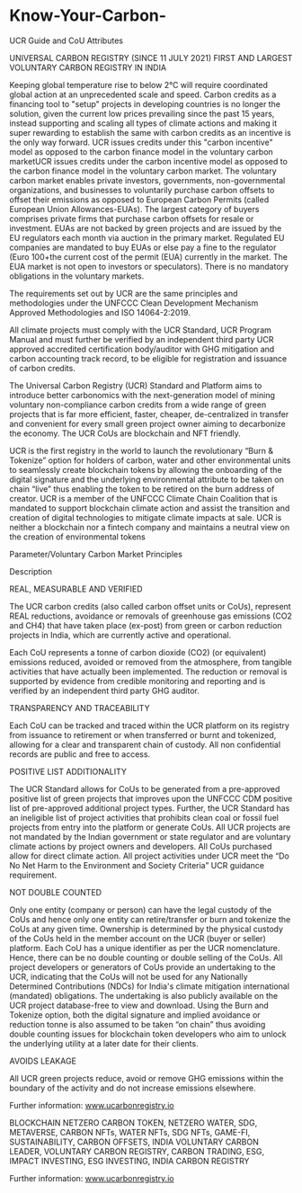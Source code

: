# Know-Your-Carbon-
UCR Guide and CoU Attributes

UNIVERSAL CARBON REGISTRY (SINCE 11 JULY 2021) FIRST AND LARGEST VOLUNTARY CARBON REGISTRY IN INDIA

Keeping global temperature rise to below 2°C will require coordinated global action at an unprecedented scale and speed.  Carbon credits as a financing tool to "setup" projects in developing countries is no longer the solution, given the current low prices prevailing since the past 15 years, instead supporting and scaling all types of climate actions and making it super rewarding to establish the same with carbon credits as an incentive is the only way forward. UCR issues credits under this "carbon incentive" model as opposed to the carbon finance model in the voluntary carbon marketUCR issues credits under the carbon incentive model as opposed to the carbon finance model in the voluntary carbon market. The voluntary carbon market enables private investors, governments, non-governmental organizations, and businesses to voluntarily purchase carbon offsets to offset their emissions as opposed to European Carbon Permits (called European Union Allowances-EUAs). The largest category of buyers comprises private firms that purchase carbon offsets for resale or investment. EUAs are not backed by green projects and are issued by the EU regulators each month via auction in the primary market. Regulated EU companies are mandated to buy EUAs or else pay a fine to the regulator (Euro 100+the current cost of the permit (EUA) currently in the market. The EUA market is not open to investors or speculators). There is no mandatory obligations in the voluntary markets.

The requirements set out by UCR are the same principles and methodologies under the UNFCCC Clean Development Mechanism Approved Methodologies and ISO 14064-2:2019.

All climate projects must comply with the UCR Standard, UCR Program Manual and must further be verified by an independent third party UCR approved accredited certification body/auditor with GHG mitigation and carbon accounting track record, to be eligible for registration and issuance of carbon credits.

The Universal Carbon Registry (UCR) Standard and Platform aims to introduce better carbonomics with the next-generation model of mining voluntary non-compliance carbon credits from a wide range of green projects that is far more efficient, faster, cheaper, de-centralized in transfer and convenient for every small green project owner aiming to decarbonize the economy. The UCR CoUs are blockchain and NFT friendly.

UCR is the first registry in the world to launch the revolutionary “Burn & Tokenize” option for holders of carbon, water and other environmental units to seamlessly create blockchain tokens by allowing the onboarding of the digital signature and the underlying environmental attribute to be taken on chain “live” thus enabling the token to be retired on the burn address of creator. UCR is a member of the UNFCCC Climate Chain Coalition that is mandated to support blockchain climate action and assist the transition and creation of digital technologies to mitigate climate impacts at sale. UCR is neither a blockchain nor a fintech company and maintains a neutral view on the creation of environmental tokens

Parameter/Voluntary Carbon Market Principles

Description

REAL, MEASURABLE AND VERIFIED

The UCR carbon credits (also called carbon offset units or CoUs), represent REAL reductions, avoidance or removals of greenhouse gas emissions (CO2 and CH4) that have taken place (ex-post) from green or carbon reduction projects in India, which are currently active and operational.


Each CoU represents a tonne of carbon dioxide (CO2) (or equivalent) emissions reduced, avoided or removed from the atmosphere, from tangible activities that have actually been implemented. The reduction or removal is supported by evidence from credible monitoring and reporting and is verified by an independent third party GHG auditor.

TRANSPARENCY AND TRACEABILITY

Each CoU can be tracked and traced within the UCR platform on its registry from issuance to retirement or when transferred or burnt and tokenized, allowing for a clear and transparent chain of custody. All non confidential records are public and free to access.

POSITIVE LIST ADDITIONALITY

The UCR Standard allows for CoUs to be generated from a pre-approved positive list of green projects that improves upon the UNFCCC CDM positive list of pre-approved additional project types. Further, the UCR Standard has an ineligible list of project activities that prohibits clean coal or fossil fuel projects from entry into the platform or generate CoUs. All UCR projects are not mandated by the Indian government or state regulator and are voluntary climate actions by project owners and developers. All CoUs purchased allow for direct climate action. All project activities under UCR meet the “Do No Net Harm to the Environment and Society Criteria” UCR guidance requirement.



NOT DOUBLE COUNTED


Only one entity (company or person) can have the legal custody of the CoUs and hence only one entity can retire/transfer or burn and tokenize the CoUs at any given time. Ownership is determined by the physical custody of the CoUs held in the member account on the UCR (buyer or seller) platform. Each CoU has a unique identifier as per the UCR nomenclature. Hence, there can be no double counting or double selling of the CoUs. All project developers or generators of CoUs provide an undertaking to the UCR, indicating that the CoUs will not be used for any Nationally Determined Contributions (NDCs) for India's climate mitigation international (mandated) obligations. The undertaking is also publicly available on the UCR project database-free to view and download. Using the Burn and Tokenize option, both the digital signature and implied avoidance or reduction tonne is also assumed to be taken “on chain” thus avoiding double counting issues for blockchain token developers who aim to unlock the underlying utility at a later date for their clients.

AVOIDS LEAKAGE

All UCR green projects reduce, avoid or remove GHG emissions within the boundary of the activity and do not increase emissions elsewhere.


Further information: www.ucarbonregistry.io


BLOCKCHAIN NETZERO CARBON TOKEN, NETZERO WATER, SDG, METAVERSE, CARBON NFTs, WATER NFTs, SDG NFTs, GAME-FI, SUSTAINABILITY, CARBON OFFSETS, INDIA VOLUNTARY CARBON LEADER, VOLUNTARY CARBON REGISTRY, CARBON TRADING, ESG, IMPACT INVESTING, ESG INVESTING, INDIA CARBON REGISTRY

Further information: www.ucarbonregistry.io
